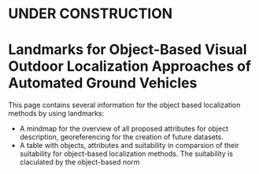 # UNDER CONSTRUCTION
# Landmarks for Object-Based Visual Outdoor Localization Approaches of Automated Ground Vehicles

This page contains several information for the object based localization methods by using landmarks:

* A mindmap for the overview of all proposed attributes for object description, georeferencing for the creation of future datasets.
* A table with objects, attributes and suitability in comparsion of their suitability for object-based localization methods. The suitability is claculated by the object-based norm
